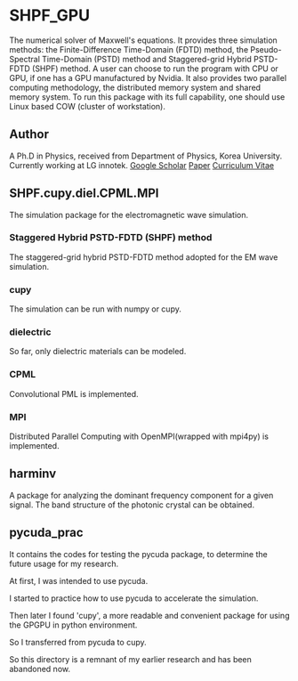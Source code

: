 # SHPF_GPU

The numerical solver of Maxwell's equations.
It provides three simulation methods: the Finite-Difference Time-Domain (FDTD) method, 
the Pseudo-Spectral Time-Domain (PSTD) method and Staggered-grid Hybrid PSTD-FDTD (SHPF) method.
A user can choose to run the program with CPU or GPU, if one has a GPU manufactured by Nvidia.
It also provides two parallel computing methodology, the distributed memory system and shared memory system.
To run this package with its full capability, one should use Linux based COW (cluster of workstation).

## Author
A Ph.D in Physics, received from Department of Physics, Korea University.
Currently working at LG innotek.
[Google Scholar](https://scholar.google.com/citations?user=iYm5ThEAAAAJ&hl=ko)
[Paper](https://doi.org/10.1016/j.cpc.2020.107631)
[Curriculum Vitae](/CV.pdf)

## SHPF.cupy.diel.CPML.MPI
The simulation package for the electromagnetic wave simulation.

### Staggered Hybrid PSTD-FDTD (SHPF) method
The staggered-grid hybrid PSTD-FDTD method adopted for the EM wave simulation.

### cupy
The simulation can be run with numpy or cupy.

### dielectric
So far, only dielectric materials can be modeled.

### CPML
Convolutional PML is implemented.

### MPI
Distributed Parallel Computing with OpenMPI(wrapped with mpi4py) is implemented.

## harminv
A package for analyzing the dominant frequency component for a given signal.
The band structure of the photonic crystal can be obtained.

## pycuda_prac
It contains the codes for testing the pycuda package, to determine the future usage for my research.

At first, I was intended to use pycuda.

I started to practice how to use pycuda to accelerate the simulation.

Then later I found 'cupy', a more readable and convenient package for using the GPGPU in python environment.

So I transferred from pycuda to cupy.

So this directory is a remnant of my earlier research and has been abandoned now.
